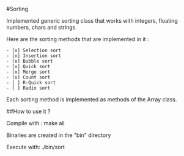 #Sorting

Implemented generic sorting class that works with integers, floating numbers, chars and strings

Here are the sorting methods that are implemented in it :

    - [x] Selection sort
    - [x] Insertion sort
    - [x] Bubble sort
    - [x] Quick sort
    - [x] Merge sort
    - [x] Count sort
    - [ ] R-Quick sort
    - [ ] Radix sort

Each sorting method is implemented as methods of the Array class.

##How to use it ?

Compile with :
    make all

Binaries are created in the "bin" directory

Execute with:
    ./bin/sort
